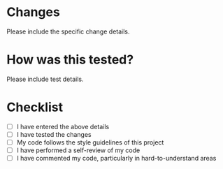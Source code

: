 # Changes

Please include the specific change details.

# How was this tested?

Please include test details.

# Checklist

- [ ] I have entered the above details
- [ ] I have tested the changes
- [ ] My code follows the style guidelines of this project
- [ ] I have performed a self-review of my code
- [ ] I have commented my code, particularly in hard-to-understand areas